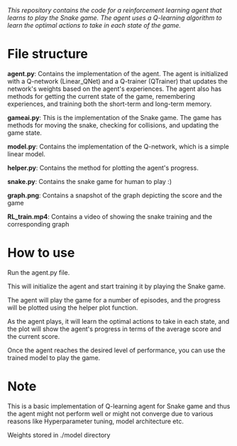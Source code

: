 *This repository contains the code for a reinforcement learning agent that learns to play the Snake game. The agent uses a Q-learning algorithm to learn the optimal actions to take in each state of the game.*

# File structure

**agent.py**: Contains the implementation of the agent. The agent is initialized with a Q-network (Linear_QNet) and a Q-trainer (QTrainer) that updates the network's weights based on the agent's experiences. The agent also has methods for getting the current state of the game, remembering experiences, and training both the short-term and long-term memory.

**gameai.py**: This is the implementation of the Snake game. The game has methods for moving the snake, checking for collisions, and updating the game state.

**model.py**: Contains the implementation of the Q-network, which is a simple linear model.

**helper.py**: Contains the method for plotting the agent's progress.

**snake.py**: Contains the snake game for human to play :)

**graph.png**: Contains a snapshot of the graph depicting the score and the game

**RL_train.mp4**: Contains a video of showing the snake training and the corresponding graph

# How to use
Run the agent.py file. 

This will initialize the agent and start training it by playing the Snake game.

The agent will play the game for a number of episodes, and the progress will be plotted using the helper plot function.

As the agent plays, it will learn the optimal actions to take in each state, and the plot will show the agent's progress in terms of the average score and the current score.

Once the agent reaches the desired level of performance, you can use the trained model to play the game.

# Note
This is a basic implementation of Q-learning agent for Snake game and thus the agent might not perform well or might not converge due to various reasons like Hyperparameter tuning, model architecture etc. 

Weights stored in ./model directory
